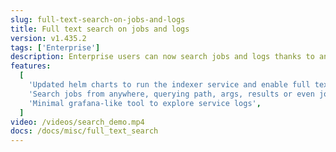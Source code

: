 ```yaml
---
slug: full-text-search-on-jobs-and-logs
title: Full text search on jobs and logs
version: v1.435.2
tags: ['Enterprise']
description: Enterprise users can now search jobs and logs thanks to an indexer service powered by the rust search engine Tantivy
features:
  [
    'Updated helm charts to run the indexer service and enable full text search',
    'Search jobs from anywhere, querying path, args, results or even job logs',
    'Minimal grafana-like tool to explore service logs',
  ]
video: /videos/search_demo.mp4
docs: /docs/misc/full_text_search
---
```

